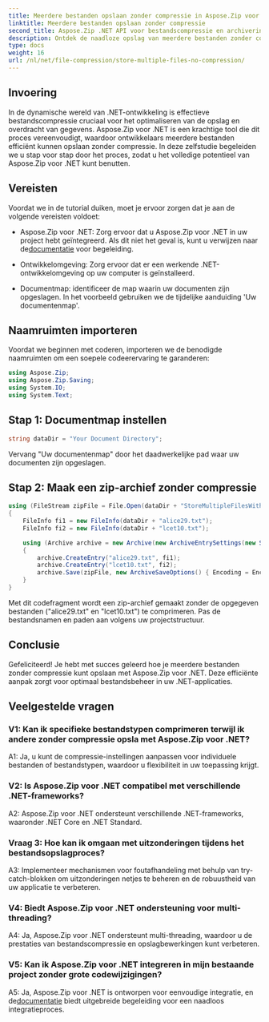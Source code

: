 ```yaml
---
title: Meerdere bestanden opslaan zonder compressie in Aspose.Zip voor .NET
linktitle: Meerdere bestanden opslaan zonder compressie
second_title: Aspose.Zip .NET API voor bestandscompressie en archivering
description: Ontdek de naadloze opslag van meerdere bestanden zonder compressie in Aspose.Zip voor .NET. Optimaliseer uw .NET-applicaties voor efficiënt bestandsbeheer met deze stapsgewijze handleiding.
type: docs
weight: 16
url: /nl/net/file-compression/store-multiple-files-no-compression/
---
```

## Invoering

In de dynamische wereld van .NET-ontwikkeling is effectieve bestandscompressie cruciaal voor het optimaliseren van de opslag en overdracht van gegevens. Aspose.Zip voor .NET is een krachtige tool die dit proces vereenvoudigt, waardoor ontwikkelaars meerdere bestanden efficiënt kunnen opslaan zonder compressie. In deze zelfstudie begeleiden we u stap voor stap door het proces, zodat u het volledige potentieel van Aspose.Zip voor .NET kunt benutten.

## Vereisten

Voordat we in de tutorial duiken, moet je ervoor zorgen dat je aan de volgende vereisten voldoet:

- Aspose.Zip voor .NET: Zorg ervoor dat u Aspose.Zip voor .NET in uw project hebt geïntegreerd. Als dit niet het geval is, kunt u verwijzen naar de[documentatie](https://reference.aspose.com/zip/net/) voor begeleiding.

- Ontwikkelomgeving: Zorg ervoor dat er een werkende .NET-ontwikkelomgeving op uw computer is geïnstalleerd.

- Documentmap: identificeer de map waarin uw documenten zijn opgeslagen. In het voorbeeld gebruiken we de tijdelijke aanduiding 'Uw documentenmap'.

## Naamruimten importeren

Voordat we beginnen met coderen, importeren we de benodigde naamruimten om een soepele codeerervaring te garanderen:

```csharp
using Aspose.Zip;
using Aspose.Zip.Saving;
using System.IO;
using System.Text;
```

## Stap 1: Documentmap instellen

```csharp
string dataDir = "Your Document Directory";
```

Vervang "Uw documentenmap" door het daadwerkelijke pad waar uw documenten zijn opgeslagen.

## Stap 2: Maak een zip-archief zonder compressie

```csharp
using (FileStream zipFile = File.Open(dataDir + "StoreMultipleFilesWithoutCompression_out.zip", FileMode.Create))
{
    FileInfo fi1 = new FileInfo(dataDir + "alice29.txt");
    FileInfo fi2 = new FileInfo(dataDir + "lcet10.txt");

    using (Archive archive = new Archive(new ArchiveEntrySettings(new StoreCompressionSettings())))
    {
        archive.CreateEntry("alice29.txt", fi1);
        archive.CreateEntry("lcet10.txt", fi2);
        archive.Save(zipFile, new ArchiveSaveOptions() { Encoding = Encoding.ASCII });
    }
}
```

Met dit codefragment wordt een zip-archief gemaakt zonder de opgegeven bestanden ("alice29.txt" en "lcet10.txt") te comprimeren. Pas de bestandsnamen en paden aan volgens uw projectstructuur.

## Conclusie

Gefeliciteerd! Je hebt met succes geleerd hoe je meerdere bestanden zonder compressie kunt opslaan met Aspose.Zip voor .NET. Deze efficiënte aanpak zorgt voor optimaal bestandsbeheer in uw .NET-applicaties.

## Veelgestelde vragen

### V1: Kan ik specifieke bestandstypen comprimeren terwijl ik andere zonder compressie opsla met Aspose.Zip voor .NET?

A1: Ja, u kunt de compressie-instellingen aanpassen voor individuele bestanden of bestandstypen, waardoor u flexibiliteit in uw toepassing krijgt.

### V2: Is Aspose.Zip voor .NET compatibel met verschillende .NET-frameworks?

A2: Aspose.Zip voor .NET ondersteunt verschillende .NET-frameworks, waaronder .NET Core en .NET Standard.

### Vraag 3: Hoe kan ik omgaan met uitzonderingen tijdens het bestandsopslagproces?

A3: Implementeer mechanismen voor foutafhandeling met behulp van try-catch-blokken om uitzonderingen netjes te beheren en de robuustheid van uw applicatie te verbeteren.

### V4: Biedt Aspose.Zip voor .NET ondersteuning voor multi-threading?

A4: Ja, Aspose.Zip voor .NET ondersteunt multi-threading, waardoor u de prestaties van bestandscompressie en opslagbewerkingen kunt verbeteren.

### V5: Kan ik Aspose.Zip voor .NET integreren in mijn bestaande project zonder grote codewijzigingen?

 A5: Ja, Aspose.Zip voor .NET is ontworpen voor eenvoudige integratie, en de[documentatie](https://reference.aspose.com/zip/net/) biedt uitgebreide begeleiding voor een naadloos integratieproces.